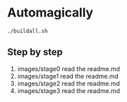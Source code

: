# Automagically

```./buildall.sh```

## Step by step

1) images/stage0 read the readme.md 
2) images/stage1 read the readme.md
3) images/stage2 read the readme.md 
4) images/stage3 read the readme.md 
